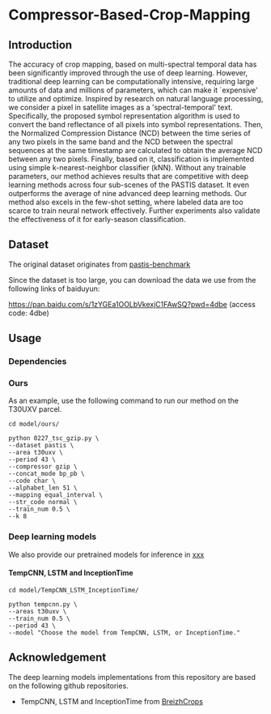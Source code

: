 # Compressor-Based-Crop-Mapping
## Introduction
The accuracy of crop mapping, based on multi-spectral temporal data has been significantly improved through the use of deep learning. However, traditional deep learning can be computationally intensive, requiring large amounts of data and millions of parameters, which can make it `expensive' to utilize and optimize. Inspired by research on natural language processing, we consider a pixel in satellite images as a 'spectral-temporal' text. Specifically, the proposed symbol representation algorithm is used to convert the band reflectance of all pixels into symbol representations. Then, the Normalized Compression Distance (NCD) between the time series of any two pixels in the same band and the NCD between the spectral sequences at the same timestamp are calculated to obtain the average NCD between any two pixels. Finally, based on it, classification is implemented using simple k-nearest-neighbor classifier (kNN).  Without any trainable parameters, our method achieves results that are competitive with deep learning methods across four sub-scenes of the PASTIS dataset. It even outperforms the average of nine advanced deep learning methods.  Our method also excels in the few-shot setting, where labeled data are too scarce to train neural network effectively. Further experiments also validate the effectiveness of it for early-season classification.

## Dataset
The original dataset originates from [pastis-benchmark](https://github.com/VSainteuf/pastis-benchmark)

Since the dataset is too large, you can download the data we use from the following links of baiduyun:

https://pan.baidu.com/s/1zYGEa1OOLbVkexjC1FAwSQ?pwd=4dbe (access code: 4dbe)

## Usage
### Dependencies

### Ours
As an example, use the following command to run our method on the T30UXV parcel.
~~~
cd model/ours/

python 0227_tsc_gzip.py \
--dataset pastis \
--area t30uxv \
--period 43 \
--compressor gzip \
--concat_mode bp_pb \
--code char \
--alphabet_len 51 \
--mapping equal_interval \
--str_code normal \
--train_num 0.5 \
--k 8
~~~

### Deep learning models
We also provide our pretrained models for inference in [xxx](xxx)
#### TempCNN, LSTM and InceptionTime
~~~
cd model/TempCNN_LSTM_InceptionTime/

python tempcnn.py \
--areas t30uxv \
--train_num 0.5 \
--period 43 \
--model "Choose the model from TempCNN, LSTM, or InceptionTime."
~~~

## Acknowledgement
The deep learning models implementations from this repository are based on the following github repositories.
- TempCNN, LSTM and InceptionTime from [BreizhCrops](https://github.com/dl4sits/BreizhCrops)

